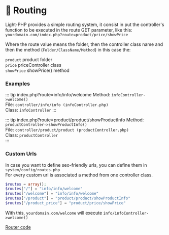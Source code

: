 # :truck: Routing

Light-PHP provides a simple routing system, it consist in put the controller's function to be executed in the route GET parameter, like this:  
`yourdomain.com/index.php?route=product/price/showPrice`

Where the route value means the folder, then the controller class name and then the method (`Folder/ClassName/Method`) in this case the:  

`product` product folder  
`price` priceController class  
`showPrice` showPrice() method  

### Examples

::: tip index.php?route=info/info/welcome
Method: `infoController->welcome()`  
File: `controller/info/info (infoController.php)`  
Class: `infoController`
:::

::: tip index.php?route=product/product/showProductInfo
Method: `productController->showProductInfo()`  
File: `controller/product/product (productController.php)`  
Class: `productController`  
:::

### Custom Urls

In case you want to define seo-friendly urls, you can define them in `system/config/routes.php`  
For every custom url is associated a method from one controller class.  

``` php
$routes = array();
$routes["/"] = "info/info/welcome" 
$routes["/welcome"] = "info/info/welcome"  
$routes["/product"] = "product/product/showProductInfo"
$routes["/product_price"] = "product/price/showPrice"
```

With this, `yourdomain.com/welcome` will execute `info/infoController->welcome()`

[Router code](https://github.com/bakeiro/Light-PHP/blob/master/system/engine/Router.php)
